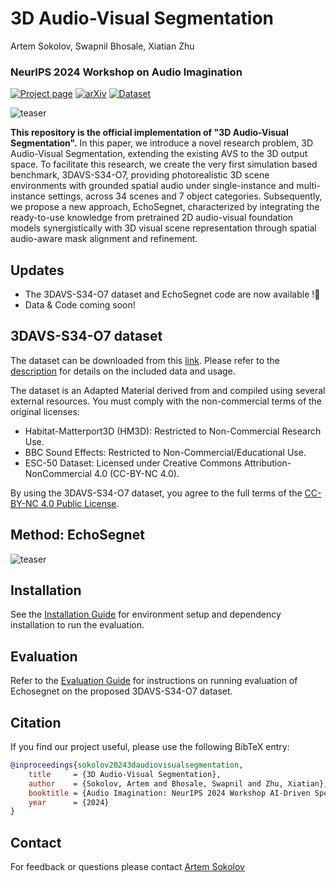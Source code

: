 # 3D Audio-Visual Segmentation
Artem Sokolov, Swapnil Bhosale, Xiatian Zhu  
### NeurIPS 2024 Workshop on Audio Imagination
[![Project page](https://img.shields.io/badge/3D_Audio--Visual_Segmentation-%F0%9F%8C%90Website-purple?style=flat)](https://x-up-lab.github.io/research/3d-audio-visual-segmentation/) [![arXiv](https://img.shields.io/badge/arXiv-2411.02236-b31b1b.svg)](https://arxiv.org/abs/2411.02236) [![Dataset](https://img.shields.io/badge/3DAVS--S34--O7_Dataset-8A2BE2.svg)](https://github.com/Surrey-UPLab/3D-Audio-Visual-Segmentation)

![teaser](figures/2d_avs_vs_3d_avs.png)

**This repository is the official implementation of "3D Audio-Visual Segmentation".** In this paper, we introduce a novel research problem, 3D Audio-Visual Segmentation, extending the existing AVS to the 3D output space. To facilitate this research, we create the very first simulation based benchmark, 3DAVS-S34-O7, providing photorealistic 3D scene environments with grounded spatial audio under single-instance and multi-instance settings, across 34 scenes and 7 object categories. Subsequently, we propose a new approach, EchoSegnet, characterized by integrating the ready-to-use knowledge from pretrained 2D audio-visual foundation models synergistically with 3D visual scene representation through spatial audio-aware mask alignment and refinement.

## Updates
- The 3DAVS-S34-O7 dataset and EchoSegnet code are now available !🎉 
- Data & Code coming soon!

## 3DAVS-S34-O7 dataset
The dataset can be downloaded from this [link]().
Please refer to the [description](./docs/dataset.md) for details on the included data and usage.

The dataset is an Adapted Material derived from and compiled using several external resources. You must comply with the non-commercial terms of the original licenses:
* Habitat-Matterport3D (HM3D): Restricted to Non-Commercial Research Use.
* BBC Sound Effects: Restricted to Non-Commercial/Educational Use.
* ESC-50 Dataset: Licensed under Creative Commons Attribution-NonCommercial 4.0 (CC-BY-NC 4.0).

By using the 3DAVS-S34-O7 dataset, you agree to the full terms of the [CC-BY-NC 4.0 Public License](https://creativecommons.org/licenses/by-nc/4.0/).

## Method: EchoSegnet
![teaser](figures/method.png)

## Installation
See the [Installation Guide](./docs/install.md) for environment setup and dependency installation to run the evaluation.

## Evaluation
Refer to the [Evaluation Guide](./docs/evaluation.md) for instructions on running evaluation of Echosegnet on the proposed 3DAVS-S34-O7 dataset.

## Citation
If you find our project useful, please use the following BibTeX entry:
```bibtex
@inproceedings{sokolov20243daudiovisualsegmentation,
    title     = {3D Audio-Visual Segmentation},
    author    = {Sokolov, Artem and Bhosale, Swapnil and Zhu, Xiatian},
    booktitle = {Audio Imagination: NeurIPS 2024 Workshop AI-Driven Speech, Music, and Sound Generation},
    year      = {2024}
}

```

## Contact
For feedback or questions please contact [Artem Sokolov](mailto:artemiojosesokolov@gmail.com)
